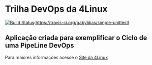 # Trilha DevOps da 4Linux

<!-- Altere a Flag abaixo com sua URL do Travis -->
[![Build Status](https://travis-ci.org/agjdesenvolvimentobr/DevOpsLab-HelloWorld.svg?branch=master)](https://travis-ci.org/agjdesenvolvimentobr/DevOpsLab-HelloWorld)(https://travis-ci.org/gabyldias/simple-unittest)

## Aplicação criada para exemplificar o Ciclo de uma PipeLine DevOps


Para maiores informações acesse o [Site da 4Linux](https://www.4linux.com.br/cursos/devops)
